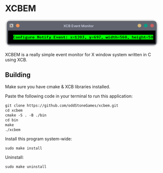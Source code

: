 # XCBEM  

![](snap.png)

XCBEM is a really simple event monitor for X window system written in C using XCB.  

## Building

Make sure you have cmake & XCB libraries installed.

Paste the following code in your terminal to run this application:

```
git clone https://github.com/oddStoneGames/xcbem.git
cd xcbem
cmake -S . -B ./bin
cd bin
make
./xcbem
```

Install this program system-wide:
```
sudo make install
```

Uninstall:
```
sudo make uninstall
```
